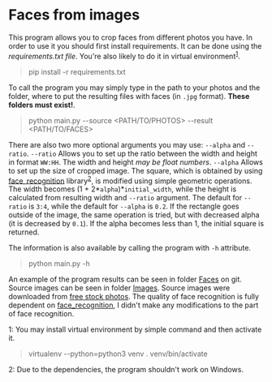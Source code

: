 # Faces from images

This program allows you to crop faces from different photos you have. In order to use it you should first install requirements. It can be done using the *requirements.txt file*. You're also likely to do it in virtual environment<sup>[1](#venv)</sup>.

> pip install -r requirements.txt

To call the program you may simply type in the path to your photos and the folder, where to put the resulting files with faces (in `.jpg` format). **These folders must exist!**.

> python main.py --source <PATH/TO/PHOTOS> --result <PATH/TO/FACES>

There are also two more optional arguments you may use: `--alpha` and `--ratio`. `--ratio` Allows you to set up the ratio between the width and height in format `WW:HH`. The width and height *may be float numbers*. `--alpha` Allows to set up the size of cropped image. The square, which is obtained by using [face_recognition](github.com/ageitgey/face_recognition) library<sup>[2](#OS)</sup>, is modified using simple geometric operations. The width becomes (1 + 2*`alpha`)\*`initial_width`, while the height is calculated from resulting width and `--ratio` argument. The default for `--ratio` is `3:4`, while the default for `--alpha` is `0.2`. If the rectangle goes outside of the image, the same operation is tried, but with decreased alpha (it is decreased by `0.1`). If the alpha becomes less than 1, the initial square is returned.

The information is also available by calling the program with `-h` attribute.

> python main.py -h

An example of the program results can be seen in folder [Faces](https://github.com/UnWaDo/Faces-from-images/tree/master/Faces) on git. Source images can be seen in folder [Images](https://github.com/UnWaDo/Faces-from-images/tree/master/Images). Source images were downloaded from [free stock photos](freerangestock.com). The quality of face recognition is fully dependent on [face_recognition](github.com/ageitgey/face_recognition), I didn't make any modifications to the part of face recognition. 

<a name="venv">1</a>: You may install virtual environment by simple command and then activate it.
> virtualenv --python=python3 venv
> . venv/bin/activate

<a name="OS">2</a>: Due to the dependencies, the program shouldn't work on Windows.
